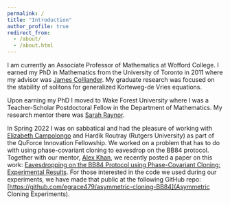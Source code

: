 ```yaml
---
permalink: /
title: "Introduction"
author_profile: true
redirect_from: 
  - /about/
  - /about.html
---
```


I am currently an Associate Professor of Mathematics at Wofford College. I earned my PhD in Mathematics from the University of Toronto in 2011 where my advisor was [James Colliander](https://colliand.com/). My graduate research was focused on the stability of solitons for generalized Korteweg-de Vries equations. 

Upon earning my PhD I moved to Wake Forest University where I was a Teacher-Scholar Postdoctoral Fellow in the Department of Mathematics. My research mentor there was [Sarah Raynor](https://math.wfu.edu/raynor). 

In Spring 2022 I was on sabbatical and had the pleasure of working with [Elizabeth Campolongo](https://egrace479.github.io/) and Hardik Routray (Rutgers University) as part of the QuForce Innovation Fellowship. We worked on a problem that has to do with using phase-covariant cloning to eavesdrop on the BB84 protocol. Together with our mentor, [Alex Khan](https://qlab.umd.edu/directory/alex-khan), we recently posted a paper on this work: [Eavesdropping on the BB84 Protocol using Phase-Covariant Cloning: Experimental Results](https://arxiv.org/abs/2409.16284). For those interested in the code we used during our experiments, we have made that public at the following GitHub repo: [https://github.com/egrace479/asymmetric-cloning-BB84](Asymmetric Cloning Experiments).